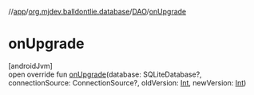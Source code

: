 //[app](../../../index.md)/[org.mjdev.balldontlie.database](../index.md)/[DAO](index.md)/[onUpgrade](on-upgrade.md)

# onUpgrade

[androidJvm]\
open override fun [onUpgrade](on-upgrade.md)(database: SQLiteDatabase?, connectionSource: ConnectionSource?, oldVersion: [Int](https://kotlinlang.org/api/latest/jvm/stdlib/kotlin/-int/index.html), newVersion: [Int](https://kotlinlang.org/api/latest/jvm/stdlib/kotlin/-int/index.html))
